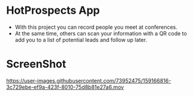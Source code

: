 # HotProspects App

- With this project you can record people you meet at conferences.
-  At the same time, others can scan your information with a QR code to add you to a list of potential leads and follow up later.

# ScreenShot

https://user-images.githubusercontent.com/73952475/159166816-3c729ebe-ef9a-423f-8010-75d8b81e27a6.mov


 
